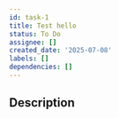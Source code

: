 ```yaml
---
id: task-1
title: Test hello
status: To Do
assignee: []
created_date: '2025-07-08'
labels: []
dependencies: []
---
```


## Description
